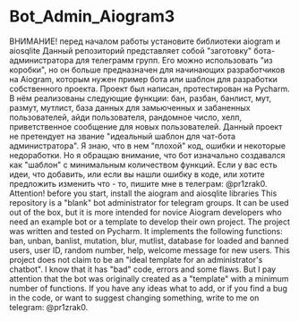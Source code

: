 # Bot_Admin_Aiogram3
ВНИМАНИЕ! перед началом работы установите библиотеки aiogram и aiosqlite Данный репозиторий представляет собой "заготовку" бота-администратора для телеграмм групп. Его можно использовать "из коробки", но он больше предназначен для начинающих разработчиков на Aiogram, которым нужен пример бота или шаблон для разработки собственного проекта. Проект был написан, протестирован на Pycharm. В нём реализованы следующие функции: бан, разбан, банлист, мут, размут, мутлист, база данных для замьюченных и забаненных пользователей, айди пользователя, рандомное число, хелп, приветственное сообщение для новых пользователей. Данный проект не претендует на звание "идеальный шаблон для чат-бота администратора". Я знаю, что в нем "плохой" код, ошибки и некоторые недоработки. Но я обращаю внимание, что бот изначально создавался как "шаблон" с минимальным количеством функций. Если у вас есть идеи, что добавить, или если вы нашли ошибку в коде, или хотите предложить изменить что - то, пишите мне в телеграм: @pr1zrak0. Attention! before you start, install the aiogram and aiosqlite libraries This repository is a "blank" bot administrator for telegram groups. It can be used out of the box, but it is more intended for novice Aiogram developers who need an example bot or a template to develop their own project. The project was written and tested on Pycharm. It implements the following functions: ban, unban, banlist, mutation, blur, mutlist, database for loaded and banned users, user ID, random number, help, welcome message for new users. This project does not claim to be an "ideal template for an administrator's chatbot". I know that it has "bad" code, errors and some flaws. But I pay attention that the bot was originally created as a "template" with a minimum number of functions. If you have any ideas what to add, or if you find a bug in the code, or want to suggest changing something, write to me on telegram: @pr1zrak0.
